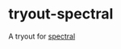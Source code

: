 # tryout-spectral
A tryout for [spectral](https://docs.stoplight.io/docs/spectral/b8391e051b7d8-installation)
